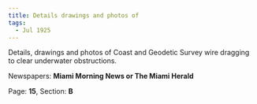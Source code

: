 ```yaml
---  
title: Details drawings and photos of  
tags:  
  - Jul 1925  
---  
```

  
Details, drawings and photos of Coast and Geodetic Survey wire dragging to clear underwater obstructions.  
  
Newspapers: **Miami Morning News or The Miami Herald**  
  
Page: **15**, Section: **B** 
